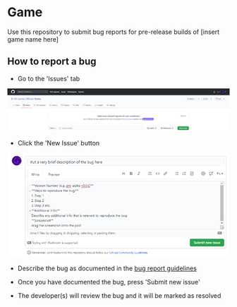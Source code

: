 Game
==============
Use this repository to submit bug reports for pre-release builds of \[insert game name here]

## How to report a bug
- Go to the 'Issues' tab
<img src="issues_tab.png" />

- Click the 'New Issue' button
<img src="create_issue.png" />

- Describe the bug as documented in the <a href="Bug_Report.md">bug report guidelines</a>

- Once you have documented the bug, press 'Submit new issue'

- The developer(s) will review the bug and it will be marked as resolved
